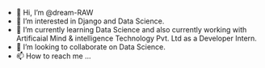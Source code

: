 - 👋 Hi, I’m @dream-RAW
- 👀 I’m interested in Django and Data Science.
- 🌱 I’m currently learning Data Science and also currently working with Artificaial Mind & intelligence Technology Pvt. Ltd as a Developer Intern.
- 💞️ I’m looking to collaborate on Data Science.
- 📫 How to reach me ...

<!---
dream-RAW/dream-RAW is a ✨ special ✨ repository because its `README.md` (this file) appears on your GitHub profile.
You can click the Preview link to take a look at your changes.
--->
